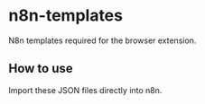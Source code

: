 # n8n-templates

N8n templates required for the browser extension.

## How to use

Import these JSON files directly into n8n.